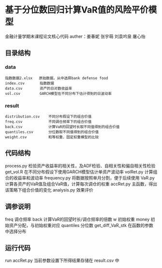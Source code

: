 # 基于分位数回归计算VaR值的风险平价模型

金融计量学期末课程论文核心代码
auther：姜春妮 张宇萌 刘袁吟泉 屠心怡

## 目录结构

### data

    指数数据2.xlsx   原始数据，从中选择bank defense food
    index.csv       指数数据
    data.csv        资产的日对数收益率
    vol.csv         GARCH模型在不同分布下估计得到的日波动率

### result

    distribution.csv    不同分布假设下的组合价值
    freq.csv            不同调仓频率下的组合价值
    back.csv            计算VaR的回望时长取不同值得到的组合价值
    quantiles.csv       分位数取不同值得到的组合价值
    weight.csv          和等权重、固定权重模型的比较


## 代码结构

process.py      检验资产收益率的相关性，及ADF检验、自相关性和偏自相关性检验
get_vol.R       在不同分布假设下使用GARCH模型估计单资产波动率
volRet.py       计算组合的收益率和波动率
frequency.py    将数据按照单月分割，便于后续使用
VaR.py          计算各资产的VaR值及组合VaR值，计算每次调仓的权重
accRet.py       主函数，得出该策略下组合价值的变化
analysis.py     效果评价

## 调参说明

freq                调仓频率
back                计算VaR的回望时长/调仓频率的倍数
w                   初始权重
money               初始资产分配，与初始权重对应
quantiles           分位数
get_diff_VaR_stk    在函数的参数中选择分布


## 运行代码

run accRet.py 
当前参数设置下所得结果存储在 result.csv 中